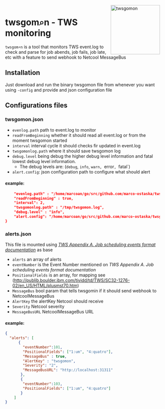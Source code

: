 <img src="logo1.png" alt="twsgomon" title="twsgomon" align="right" width="160">

# twsgom⌕n - TWS monitoring 

`twsgom⌕n` is a tool that monitors TWS event.log to check and parse for job abends, job fails, job late, etc with a feature to send webhook to Netcool MessageBus

## Installation

Just download and run the binary twsgomon file from whenever you want using `-config` and provide and json configuration file

## Configurations files 

### twsgomon.json 

- `evenlog.path` path to event.log to monitor
- `readFromBeginning` whether it should read all event.log or from the moment twsgomon started
- `interval` interval cycle it should checks fir updated in event.log
- `twsgomonlog.path` where it should save twsgomon log
- `debug.level` being debug the higher debug level information and fatal lowest debug level information. 
  - The debug levels are: (`debug`, `info`, `warn, `error`, `fatal`) 
- `alert.config`: json configuration path to configure what should alert

#### example: 

```json
    "evenlog.path" : "/home/marcoan/go/src/github.com/marco-ostaska/twsgomon/event.log",
    "readFromBeginning" : true,
    "interval": 2,
    "twsgomonlog.path" : "/tmp/twsgomon.log",
    "debug.level" : "info",
    "alert.config": "/home/marcoan/go/src/github.com/marco-ostaska/twsgomon/internal/configs/alerts.json"
}
```


### alerts.json 

This file is mounted using [*TWS Appendix A. Job scheduling events format documentation*](http://publib.boulder.ibm.com/tividd/td/TWS/SC32-1276-02/en_US/HTML/plusmst70.htm) as base




- `alerts` an array of alerts 
- `eventNumber` is the Event Number mentioned on *TWS Appendix A. Job scheduling events format documentation*
- `PositionalFields` is an array, for mapping see (http://publib.boulder.ibm.com/tividd/td/TWS/SC32-1276-02/en_US/HTML/plusmst70.htm)
- `MessageBus` bool param that tells twsgomin if it should send webhook to NetcoolMessageBus
- `AlertKey` the alertKey Netcool should receive
- `Severity` Netcool severity 
- `MessageBusURL` NetcoolMessageBus URL

#### example: 

```json
{
  "alerts": [
      {
        "eventNumber":101,
        "PositionalFields": ["1:um", "4:quatro"],
        "MessageBus" : true,
        "AlertKey" : "twsgomon",
        "Severity": "2",
        "MessageBusURL": "http://localhost:31311"
       },
       {
        "eventNumber":103,
        "PositionalFields": ["1:um", "4:quatro"]
       }
    ]
}

```

